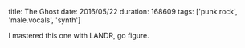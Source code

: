 title: The Ghost
date: 2016/05/22
duration: 168609
tags: ['punk.rock', 'male.vocals', 'synth']

I mastered this one with LANDR, go figure.
